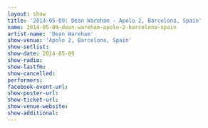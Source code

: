 ```yaml
---
layout: show
title: '2014-05-09: Dean Wareham - Apolo 2, Barcelona, Spain'
name: 2014-05-09-dean-wareham-apolo-2-barcelona-spain
artist-name: 'Dean Wareham'
show-venue: 'Apolo 2, Barcelona, Spain'
show-setlist: 
show-date: 2014-05-09
show-radio: 
show-lastfm: 
show-cancelled: 
performers: 
facebook-event-url: 
show-poster-url: 
show-ticket-url: 
show-venue-website: 
show-additional: 
---
```


